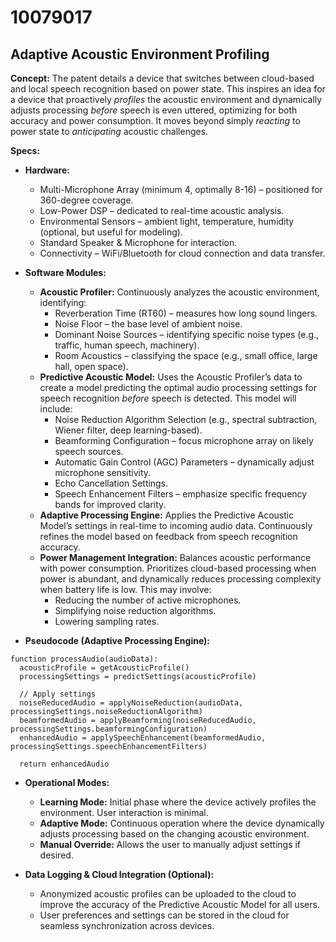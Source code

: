 # 10079017

## Adaptive Acoustic Environment Profiling

**Concept:** The patent details a device that switches between cloud-based and local speech recognition based on power state. This inspires an idea for a device that proactively *profiles* the acoustic environment and dynamically adjusts processing *before* speech is even uttered, optimizing for both accuracy and power consumption. It moves beyond simply *reacting* to power state to *anticipating* acoustic challenges.

**Specs:**

*   **Hardware:**
    *   Multi-Microphone Array (minimum 4, optimally 8-16) – positioned for 360-degree coverage.
    *   Low-Power DSP – dedicated to real-time acoustic analysis.
    *   Environmental Sensors – ambient light, temperature, humidity (optional, but useful for modeling).
    *   Standard Speaker & Microphone for interaction.
    *   Connectivity – WiFi/Bluetooth for cloud connection and data transfer.

*   **Software Modules:**
    *   **Acoustic Profiler:** Continuously analyzes the acoustic environment, identifying:
        *   Reverberation Time (RT60) – measures how long sound lingers.
        *   Noise Floor – the base level of ambient noise.
        *   Dominant Noise Sources – identifying specific noise types (e.g., traffic, human speech, machinery).
        *   Room Acoustics – classifying the space (e.g., small office, large hall, open space).
    *   **Predictive Acoustic Model:**  Uses the Acoustic Profiler’s data to create a model predicting the optimal audio processing settings for speech recognition *before* speech is detected. This model will include:
        *   Noise Reduction Algorithm Selection (e.g., spectral subtraction, Wiener filter, deep learning-based).
        *   Beamforming Configuration – focus microphone array on likely speech sources.
        *   Automatic Gain Control (AGC) Parameters – dynamically adjust microphone sensitivity.
        *   Echo Cancellation Settings.
        *   Speech Enhancement Filters – emphasize specific frequency bands for improved clarity.
    *   **Adaptive Processing Engine:**  Applies the Predictive Acoustic Model’s settings in real-time to incoming audio data. Continuously refines the model based on feedback from speech recognition accuracy.
    *   **Power Management Integration:**  Balances acoustic performance with power consumption. Prioritizes cloud-based processing when power is abundant, and dynamically reduces processing complexity when battery life is low. This may involve:
        *   Reducing the number of active microphones.
        *   Simplifying noise reduction algorithms.
        *   Lowering sampling rates.

*   **Pseudocode (Adaptive Processing Engine):**

```
function processAudio(audioData):
  acousticProfile = getAcousticProfile()
  processingSettings = predictSettings(acousticProfile)

  // Apply settings
  noiseReducedAudio = applyNoiseReduction(audioData, processingSettings.noiseReductionAlgorithm)
  beamformedAudio = applyBeamforming(noiseReducedAudio, processingSettings.beamformingConfiguration)
  enhancedAudio = applySpeechEnhancement(beamformedAudio, processingSettings.speechEnhancementFilters)

  return enhancedAudio
```

*   **Operational Modes:**
    *   **Learning Mode:** Initial phase where the device actively profiles the environment.  User interaction is minimal.
    *   **Adaptive Mode:** Continuous operation where the device dynamically adjusts processing based on the changing acoustic environment.
    *   **Manual Override:**  Allows the user to manually adjust settings if desired.

*   **Data Logging & Cloud Integration (Optional):**
    *   Anonymized acoustic profiles can be uploaded to the cloud to improve the accuracy of the Predictive Acoustic Model for all users.
    *   User preferences and settings can be stored in the cloud for seamless synchronization across devices.